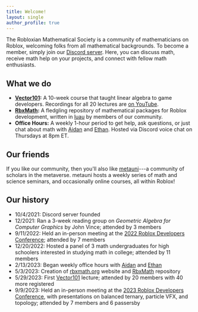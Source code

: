 ```yaml
---
title: Welcome!
layout: single
author_profile: true
---
```


The Robloxian Mathematical Society is a community of mathematicians on Roblox, welcoming folks from all mathematical backgrounds. To become a member, simply join our [Discord server](https://discord.gg/Mpy5MwqeWc). Here, you can discuss math, receive math help on your projects, and connect with fellow math enthusiasts.

## What we do
* **[Vector101](https://rbxmath.org/vector101):** A 10-week course that taught linear algebra to game developers. Recordings for all 20 lectures are [on YouTube](https://www.youtube.com/watch?v=HE66TJ6Fgwo&list=PL4fwXgKshDWfn3RgkENX9c0i8DdLTU94z).
* **[RbxMath](https://github.com/rbxmath/rbxmath):** A fledgling repository of mathematical packages for Roblox development, written in [luau](https://luau-lang.org/) by members of our community.
* **Office Hours:** A weekly 1-hour period to get help, ask questions, or just chat about math with [Aidan](https://aidan-epperly.github.io/) and [Ethan](https://ecurtiss.dev/). Hosted via Discord voice chat on Thursdays at 8pm ET.

## Our friends
If you like our community, then you'll also like [metauni](https://metauni.org/)---a community of scholars in the metaverse. metauni hosts a weekly series of math and science seminars, and occasionally online courses, all within Roblox!

## Our history
* 10/4/2021: Discord server founded
* 12/2021: Ran a 3-week reading group on *Geometric Algebra for Computer Graphics* by John Vince; attended by 3 members
* 9/11/2022: Held an in-person meeting at the [2022 Roblox Developers Conference](https://blog.roblox.com/2022/09/rdc-2022-vision-future-roblox/); attended by 7 members
* 12/20/2022: Hosted a panel of 3 math undergraduates for high schoolers interested in studying math in college; attended by 11 members
* 2/13/2023: Began weekly office hours with [Aidan](https://aidan-epperly.github.io/) and [Ethan](https://ecurtiss.dev/)
* 5/3/2023: Creation of [rbxmath.org](https://rbxmath.org) website and [RbxMath](https://github.com/rbxmath/rbxmath) repository
* 5/29/2023: First [Vector101](https://rbxmath.org/vector101) lecture; attended by 20 members with 40 more registered
* 9/9/2023: Held an in-person meeting at the [2023 Roblox Developers Conference](https://blog.roblox.com/2023/09/rdc-2023-roblox-going-next/), with presentations on balanced ternary, particle VFX, and topology; attended by 7 members and 6 passersby
